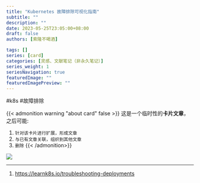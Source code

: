 ```yaml
---
title: "Kubernetes 故障排除可视化指南"
subtitle: ""
description: ""
date: 2023-05-25T23:05:00+08:00
draft: false
authors: [索隆不喝酒]

tags: []
series: [card]
categories: [灵感、文献笔记（非永久笔记）]
series_weight: 1
seriesNavigation: true
featuredImage: ""
featuredImagePreview: ""
---
```

<!--more-->
#k8s #故障排除

{{< admonition warning "about card" false >}}
这是一个临时性的**卡片文章**，之后可能:
1. `针对该卡片进行扩展，形成文章`
2. `与已有文章关联，组织到其他文章`
3. `删除`
{{< /admonition>}}


![](images/posts/troubleshooting-kubernetes.zh_cn.v4.png)

---
1. https://learnk8s.io/troubleshooting-deployments